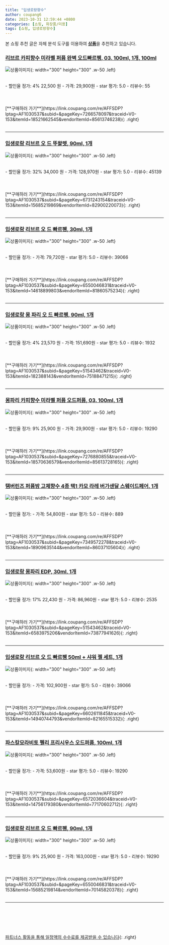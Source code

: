 ```yaml
---
title: "입생로랑향수"
author: coupang6
date: 2023-10-31 12:59:44 +0800
categories: [쇼핑, 화장품/미용]
tags: [쇼핑, 입생로랑향수]
---
```


본 쇼핑 추천 글은 자체 분석 도구를 이용하여 [**상품**](https://link.coupang.com/a/bao1ui)을 추천하고 있습니다.

### [리브르 카피향수 미라벨 퍼퓸 완벽 오드빠르펭, 03. 100ml, 1개, 100ml](https://link.coupang.com/re/AFFSDP?lptag=AF1030537&subid=&pageKey=7266578097&traceid=V0-153&itemId=18521662545&vendorItemId=85613746238)

![상품이미지](https://thumbnail6.coupangcdn.com/thumbnails/remote/230x230ex/image/vendor_inventory/dd1b/99acc93a20d5e4bf683685c14903d9553c47088cea6f5d167158682400d1.png){: width="300" height="300" .w-50 .left}


<br>
- 할인율 정가: 4%  22,500   원
- 가격: 29,900원
- star 평가: 5.0
- 리뷰수: 55
<br>
<br>
<br>
<br>
[**구매하러 가기**](https://link.coupang.com/re/AFFSDP?lptag=AF1030537&subid=&pageKey=7266578097&traceid=V0-153&itemId=18521662545&vendorItemId=85613746238){: .right}
<br>
<br>

---

### [입생로랑 리브르 오 드 뚜왈렛, 90ml, 1개](https://link.coupang.com/re/AFFSDP?lptag=AF1030537&subid=&pageKey=6731243154&traceid=V0-153&itemId=15685219869&vendorItemId=82900220073)

![상품이미지](https://thumbnail7.coupangcdn.com/thumbnails/remote/230x230ex/image/vendor_inventory/061b/9076a3f54e179d46da6783a5ab239a3706defd4b8196b871f953f1996fd3.jpg){: width="300" height="300" .w-50 .left}


<br>
- 할인율 정가: 32%  34,000   원
- 가격: 128,970원
- star 평가: 5.0
- 리뷰수: 45139
<br>
<br>
<br>
<br>
[**구매하러 가기**](https://link.coupang.com/re/AFFSDP?lptag=AF1030537&subid=&pageKey=6731243154&traceid=V0-153&itemId=15685219869&vendorItemId=82900220073){: .right}
<br>
<br>

---

### [입생로랑 리브르 오 드 빠르펭, 30ml, 1개](https://link.coupang.com/re/AFFSDP?lptag=AF1030537&subid=&pageKey=6550046831&traceid=V0-153&itemId=14618899803&vendorItemId=81860575234)

![상품이미지](https://thumbnail8.coupangcdn.com/thumbnails/remote/230x230ex/image/vendor_inventory/a9d7/015b8296d7b447d1705bc578bec346c16180a489eeece880ff7974b8d1ba.png){: width="300" height="300" .w-50 .left}


<br>
- 할인율 정가: 
- 가격: 79,720원
- star 평가: 5.0
- 리뷰수: 39066
<br>
<br>
<br>
<br>
[**구매하러 가기**](https://link.coupang.com/re/AFFSDP?lptag=AF1030537&subid=&pageKey=6550046831&traceid=V0-153&itemId=14618899803&vendorItemId=81860575234){: .right}
<br>
<br>

---

### [입생로랑 몽 파리 오 드 빠르펭, 90ml, 1개](https://link.coupang.com/re/AFFSDP?lptag=AF1030537&subid=&pageKey=51543462&traceid=V0-153&itemId=182388143&vendorItemId=75188471215)

![상품이미지](https://thumbnail10.coupangcdn.com/thumbnails/remote/230x230ex/image/vendor_inventory/941e/ea9d41e7f6b5c456778e7df3882b53995609130fd2d2b695dbe22e6f6e02.jpg){: width="300" height="300" .w-50 .left}


<br>
- 할인율 정가: 4%  23,570   원
- 가격: 151,690원
- star 평가: 5.0
- 리뷰수: 1932
<br>
<br>
<br>
<br>
[**구매하러 가기**](https://link.coupang.com/re/AFFSDP?lptag=AF1030537&subid=&pageKey=51543462&traceid=V0-153&itemId=182388143&vendorItemId=75188471215){: .right}
<br>
<br>

---

### [몽파리 카피향수 미라벨 퍼퓸 오드퍼퓸, 03. 100ml, 1개](https://link.coupang.com/re/AFFSDP?lptag=AF1030537&subid=&pageKey=7276880855&traceid=V0-153&itemId=18570636579&vendorItemId=85613728165)

![상품이미지](https://thumbnail9.coupangcdn.com/thumbnails/remote/230x230ex/image/vendor_inventory/6f60/9d1169f1cbfd5d18491d825a4d9e74289950f3b77216807036db80339965.png){: width="300" height="300" .w-50 .left}


<br>
- 할인율 정가: 9%  25,900   원
- 가격: 29,900원
- star 평가: 5.0
- 리뷰수: 19290
<br>
<br>
<br>
<br>
[**구매하러 가기**](https://link.coupang.com/re/AFFSDP?lptag=AF1030537&subid=&pageKey=7276880855&traceid=V0-153&itemId=18570636579&vendorItemId=85613728165){: .right}
<br>
<br>

---

### [탬버린즈 퍼퓸밤 고체향수 4종 택1 카모 라레 버가샌달 스웨이드페어, 1개](https://link.coupang.com/re/AFFSDP?lptag=AF1030537&subid=&pageKey=7349572278&traceid=V0-153&itemId=18909635144&vendorItemId=86037105604)

![상품이미지](https://thumbnail7.coupangcdn.com/thumbnails/remote/230x230ex/image/vendor_inventory/4b4a/f53d54e51d52ac61a2f96e64123a06d6d0fe91fbb5d206d54295c3c4c407.jpg){: width="300" height="300" .w-50 .left}


<br>
- 할인율 정가: 
- 가격: 54,800원
- star 평가: 5.0
- 리뷰수: 889
<br>
<br>
<br>
<br>
[**구매하러 가기**](https://link.coupang.com/re/AFFSDP?lptag=AF1030537&subid=&pageKey=7349572278&traceid=V0-153&itemId=18909635144&vendorItemId=86037105604){: .right}
<br>
<br>

---

### [입생로랑 몽파리 EDP, 30ml, 1개](https://link.coupang.com/re/AFFSDP?lptag=AF1030537&subid=&pageKey=51543462&traceid=V0-153&itemId=6583975206&vendorItemId=73877941626)

![상품이미지](https://thumbnail8.coupangcdn.com/thumbnails/remote/230x230ex/image/vendor_inventory/2577/b0292c1d4664e2a4369441883aa3ec3bd2b3fed075fa6ca1395b74bbf44f.jpg){: width="300" height="300" .w-50 .left}


<br>
- 할인율 정가: 17%  22,430   원
- 가격: 86,960원
- star 평가: 5.0
- 리뷰수: 2535
<br>
<br>
<br>
<br>
[**구매하러 가기**](https://link.coupang.com/re/AFFSDP?lptag=AF1030537&subid=&pageKey=51543462&traceid=V0-153&itemId=6583975206&vendorItemId=73877941626){: .right}
<br>
<br>

---

### [입생로랑 리브르 오 드 빠르펭 50ml + 샤워 젤 세트, 1개](https://link.coupang.com/re/AFFSDP?lptag=AF1030537&subid=&pageKey=6602611845&traceid=V0-153&itemId=14940744793&vendorItemId=82165515332)

![상품이미지](https://thumbnail10.coupangcdn.com/thumbnails/remote/230x230ex/image/vendor_inventory/a32c/2c4630204fd496b0edd5247ba866bad2515e07a76d14a4587eb4af7d8afe.png){: width="300" height="300" .w-50 .left}


<br>
- 할인율 정가: 
- 가격: 102,900원
- star 평가: 5.0
- 리뷰수: 39066
<br>
<br>
<br>
<br>
[**구매하러 가기**](https://link.coupang.com/re/AFFSDP?lptag=AF1030537&subid=&pageKey=6602611845&traceid=V0-153&itemId=14940744793&vendorItemId=82165515332){: .right}
<br>
<br>

---

### [파스칼모라비토 펠리 프리시우스 오드퍼퓸, 100ml, 1개](https://link.coupang.com/re/AFFSDP?lptag=AF1030537&subid=&pageKey=6572036604&traceid=V0-153&itemId=14756179380&vendorItemId=77170602712)

![상품이미지](https://thumbnail9.coupangcdn.com/thumbnails/remote/230x230ex/image/retail/images/2101010399654146-2f34f0b8-1eef-4648-810e-5c594671ec70.png){: width="300" height="300" .w-50 .left}


<br>
- 할인율 정가: 
- 가격: 53,600원
- star 평가: 5.0
- 리뷰수: 19290
<br>
<br>
<br>
<br>
[**구매하러 가기**](https://link.coupang.com/re/AFFSDP?lptag=AF1030537&subid=&pageKey=6572036604&traceid=V0-153&itemId=14756179380&vendorItemId=77170602712){: .right}
<br>
<br>

---

### [입생로랑 리브르 오 드 빠르펭, 90ml, 1개](https://link.coupang.com/re/AFFSDP?lptag=AF1030537&subid=&pageKey=6550046831&traceid=V0-153&itemId=15685219814&vendorItemId=70145820378)

![상품이미지](https://thumbnail8.coupangcdn.com/thumbnails/remote/230x230ex/image/vendor_inventory/db63/f01668d7df709a903517c5e54d7307ec62c8e37984c73724bfade296d725.jpg){: width="300" height="300" .w-50 .left}


<br>
- 할인율 정가: 9%  25,900   원
- 가격: 163,000원
- star 평가: 5.0
- 리뷰수: 19290
<br>
<br>
<br>
<br>
[**구매하러 가기**](https://link.coupang.com/re/AFFSDP?lptag=AF1030537&subid=&pageKey=6550046831&traceid=V0-153&itemId=15685219814&vendorItemId=70145820378){: .right}
<br>
<br>

---
<br><br><br><br><br> [파트너스 활동을 통해 일정액의 수수료를 제공받을 수 있습니다](https://link.coupang.com/a/bao1ui){: .right}